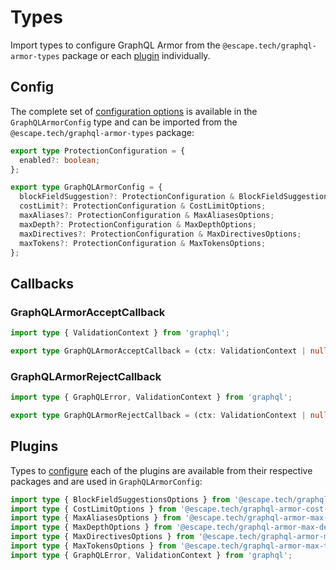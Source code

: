 # Types

Import types to configure GraphQL Armor from the `@escape.tech/graphql-armor-types` package or each [plugin](../category/plugins/) individually.

## Config

The complete set of [configuration options](#plugins) is available in the  `GraphQLArmorConfig` type and can be imported from the `@escape.tech/graphql-armor-types` package:

```ts
export type ProtectionConfiguration = {
  enabled?: boolean;
};

export type GraphQLArmorConfig = {
  blockFieldSuggestion?: ProtectionConfiguration & BlockFieldSuggestionsOptions;
  costLimit?: ProtectionConfiguration & CostLimitOptions;
  maxAliases?: ProtectionConfiguration & MaxAliasesOptions;
  maxDepth?: ProtectionConfiguration & MaxDepthOptions;
  maxDirectives?: ProtectionConfiguration & MaxDirectivesOptions;
  maxTokens?: ProtectionConfiguration & MaxTokensOptions;
};
```

## Callbacks

### GraphQLArmorAcceptCallback

```ts
import type { ValidationContext } from 'graphql';

export type GraphQLArmorAcceptCallback = (ctx: ValidationContext | null, details: any) => void;
```

### GraphQLArmorRejectCallback

```ts
import type { GraphQLError, ValidationContext } from 'graphql';

export type GraphQLArmorRejectCallback = (ctx: ValidationContext | null, error: GraphQLError) => void;
```

## Plugins

Types to [configure](../category/configuration) each of the plugins are available from their respective packages and are used in `GraphQLArmorConfig`:

```ts
import type { BlockFieldSuggestionsOptions } from '@escape.tech/graphql-armor-block-field-suggestions';
import type { CostLimitOptions } from '@escape.tech/graphql-armor-cost-limit';
import type { MaxAliasesOptions } from '@escape.tech/graphql-armor-max-aliases';
import type { MaxDepthOptions } from '@escape.tech/graphql-armor-max-depth';
import type { MaxDirectivesOptions } from '@escape.tech/graphql-armor-max-directives';
import type { MaxTokensOptions } from '@escape.tech/graphql-armor-max-tokens';
import type { GraphQLError, ValidationContext } from 'graphql';
```
